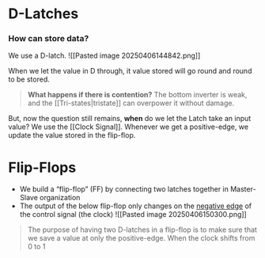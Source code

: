# D-Latches
### How can store data?
We use a D-latch.
![[Pasted image 20250406144842.png]]

When we let the value in D through, it value stored will go round and round to be stored.

>**What happens if there is contention?**
>The bottom inverter is weak, and the [[Tri-states|tristate]] can overpower it without damage.

But, now the question still remains, **when** do we let the Latch take an input value?
We use the [[Clock Signal]]. Whenever we get a positive-edge, we update the value stored in the flip-flop.

# Flip-Flops
- We build a “flip-flop” (FF) by connecting two latches together in Master-Slave organization
- The output of the below flip-flop only changes on the <u>negative edge</u> of the control signal (the clock)
![[Pasted image 20250406150300.png]]

> The purpose of having two D-latches in a flip-flop is to make sure that we save a value at only the positive-edge.
> When the clock shifts from 0 to 1